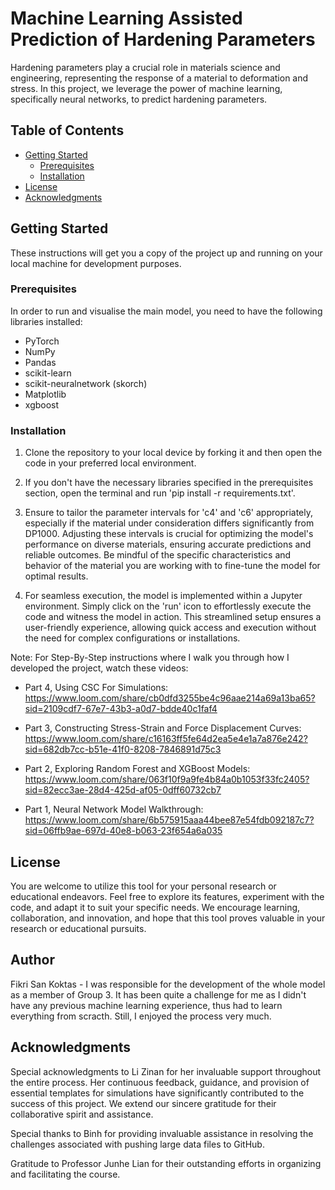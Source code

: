 # Machine Learning Assisted Prediction of Hardening Parameters 

Hardening parameters play a crucial role in materials science and engineering, representing the response of a material to deformation and stress. In this project, we leverage the power of machine learning, specifically neural networks, to predict hardening parameters. 

## Table of Contents

- [Getting Started](#getting-started)
  - [Prerequisites](#prerequisites)
  - [Installation](#installation)
- [License](#license)
- [Acknowledgments](#acknowledgments)

## Getting Started

These instructions will get you a copy of the project up and running on your local machine for development purposes.

### Prerequisites

In order to run and visualise the main model, you need to have the following libraries installed:

- PyTorch
- NumPy
- Pandas
- scikit-learn 
- scikit-neuralnetwork (skorch)
- Matplotlib
- xgboost

### Installation

1. Clone the repository to your local device by forking it and then open the code in your preferred local environment. 

2. If you don't have the necessary libraries specified in the prerequisites section, open the terminal and run 'pip install -r requirements.txt'. 

3. Ensure to tailor the parameter intervals for 'c4' and 'c6' appropriately, especially if the material under consideration differs significantly from DP1000. Adjusting these intervals is crucial for optimizing the model's performance on diverse materials, ensuring accurate predictions and reliable outcomes. Be mindful of the specific characteristics and behavior of the material you are working with to fine-tune the model for optimal results.

4. For seamless execution, the model is implemented within a Jupyter environment. Simply click on the 'run' icon to effortlessly execute the code and witness the model in action. This streamlined setup ensures a user-friendly experience, allowing quick access and execution without the need for complex configurations or installations.

Note: For Step-By-Step instructions where I walk you through how I developed the project, watch these videos:

- Part 4, Using CSC For Simulations:
https://www.loom.com/share/cb0dfd3255be4c96aae214a69a13ba65?sid=2109cdf7-67e7-43b3-a0d7-bdde40c1faf4

- Part 3, Constructing Stress-Strain and Force Displacement Curves: https://www.loom.com/share/c16163ff5fe64d2ea5e4e1a7a876e242?sid=682db7cc-b51e-41f0-8208-7846891d75c3

- Part 2, Exploring Random Forest and XGBoost Models:
https://www.loom.com/share/063f10f9a9fe4b84a0b1053f33fc2405?sid=82ecc3ae-28d4-425d-af05-0dff60732cb7

- Part 1, Neural Network Model Walkthrough: 
https://www.loom.com/share/6b575915aaa44bee87e54fdb092187c7?sid=06ffb9ae-697d-40e8-b063-23f654a6a035

## License

You are welcome to utilize this tool for your personal research or educational endeavors. Feel free to explore its features, experiment with the code, and adapt it to suit your specific needs. We encourage learning, collaboration, and innovation, and hope that this tool proves valuable in your research or educational pursuits.

## Author

Fikri San Koktas - I was responsible for the development of the whole model as a member of Group 3. It has been quite a challenge for me as I didn't have any previous machine learning experience, thus had to learn everything from scracth. Still, I enjoyed the process very much. 

## Acknowledgments

Special acknowledgments to Li Zinan for her invaluable support throughout the entire process. Her continuous feedback, guidance, and provision of essential templates for simulations have significantly contributed to the success of this project. We extend our sincere gratitude for their collaborative spirit and assistance.

Special thanks to Binh for providing invaluable assistance in resolving the challenges associated with pushing large data files to GitHub. 

Gratitude to Professor Junhe Lian for their outstanding efforts in organizing and facilitating the course. 